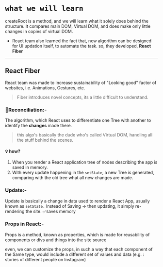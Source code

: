 
# `what we will learn`

createRoot is a method, and we will learn what it solely does behind the structure.
It compares main DOM, Virtual DOM, and does make only little changes in copies of virtual DOM.

- React team also learned the fact that, new algorithm can be designed for UI updation itself, to automate the task. so, they developed, **React Fiber**
---


## React Fiber
React team was made to increase sustainability of "Looking good" factor of websites, i.e. Animations, Gestures, etc.

> Fiber introduces novel concepts, its a little difficult to understand.

### 🤝Reconciliation:-
The algorithm, which React uses to differentiate one Tree with another to identify the **changes** made there.

>	this algo's basically the dude who's called Virtual DOM, handling all the stuff behind the scenes. 

#### 💡 how?
1. When you render a React application tree of nodes describing the app is saved in memory.
2. With every update happening in the `setState`,  a new Tree is generated, comparing with the old tree what all new changes are made.


### Update:-
 Update is basically a change in data used to render a React App, usually known as `setState.`
 Instead of Saving -> then updating, it simply re-rendering the site. ✅saves memory


 ### Props in React:-
  Props is a method, known as properties, which is made for reusability of components or divs and things into the site source

  even, we can customize the props, in such a way that each component of the Same type, would include a different set of values and data
   (e.g. : stories of different people on Instagram)